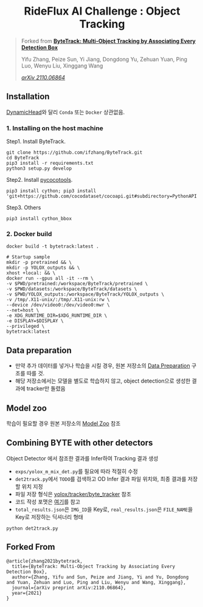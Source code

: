<div align="center">   

# RideFlux AI Challenge : Object Tracking
</div>

> Forked from [**ByteTrack: Multi-Object Tracking by Associating Every Detection Box**](git@github.com:ifzhang/ByteTrack.git)
> 
> Yifu Zhang, Peize Sun, Yi Jiang, Dongdong Yu, Zehuan Yuan, Ping Luo, Wenyu Liu, Xinggang Wang
> 
> *[arXiv 2110.06864](https://arxiv.org/abs/2110.06864)*

## Installation

[DynamicHead](https://github.com/monchana/DynamicHead)와 달리 `Conda` 또는 `Docker` 상관없음.

### 1. Installing on the host machine
Step1. Install ByteTrack.
```shell
git clone https://github.com/ifzhang/ByteTrack.git
cd ByteTrack
pip3 install -r requirements.txt
python3 setup.py develop
```

Step2. Install [pycocotools](https://github.com/cocodataset/cocoapi).

```shell
pip3 install cython; pip3 install 'git+https://github.com/cocodataset/cocoapi.git#subdirectory=PythonAPI'
```

Step3. Others
```shell
pip3 install cython_bbox
```
### 2. Docker build
```shell
docker build -t bytetrack:latest .

# Startup sample
mkdir -p pretrained && \
mkdir -p YOLOX_outputs && \
xhost +local: && \
docker run --gpus all -it --rm \
-v $PWD/pretrained:/workspace/ByteTrack/pretrained \
-v $PWD/datasets:/workspace/ByteTrack/datasets \
-v $PWD/YOLOX_outputs:/workspace/ByteTrack/YOLOX_outputs \
-v /tmp/.X11-unix/:/tmp/.X11-unix:rw \
--device /dev/video0:/dev/video0:mwr \
--net=host \
-e XDG_RUNTIME_DIR=$XDG_RUNTIME_DIR \
-e DISPLAY=$DISPLAY \
--privileged \
bytetrack:latest
```

## Data preparation

- 만약 추가 데이터를 넣거나 학습을 시킬 경우, 원본 저장소의 [Data Preparation](https://github.com/ifzhang/ByteTrack#data-preparation) 구조를 따를 것. 
- 해당 저장소에서는 모델을 별도로 학습하지 않고, object detection으로 생성한 결과에 tracker만 돌렸음



## Model zoo

학습이 필요할 경우 원본 저장소의 [Model Zoo](https://github.com/ifzhang/ByteTrack#model-zoo) 참조

## Combining BYTE with other detectors

Object Detector 에서 참조한 결과를 Infer하여 Tracking 결과 생성

- `exps/yolox_m_mix_det.py`를 필요에 따라 적절히 수정
- `det2track.py`에서 `TODO`를 검색하고 OD Infer 결과 파일 위치와, 최종 결과를 저장할 위치 지정
- 파일 저장 형식은 [yolox/tracker/byte_tracker]((https://github.com/monchana/ByteTrack/blob/8d52fbdf9cd03757d8dd02c0631e526d164bd726/yolox/tracker/byte_tracker.py)) 참조
- 코드 작성 포맷은 [여기](https://github.com/ifzhang/ByteTrack/issues/69)를 참고
- `total_results.json`은 `IMG_ID`을 Key로, `real_results.json`은 `FILE_NAME`을 Key로 저장하는 딕셔너리 형태


```
python det2track.py
```

## Forked From 

```
@article{zhang2021bytetrack,
  title={ByteTrack: Multi-Object Tracking by Associating Every Detection Box},
  author={Zhang, Yifu and Sun, Peize and Jiang, Yi and Yu, Dongdong and Yuan, Zehuan and Luo, Ping and Liu, Wenyu and Wang, Xinggang},
  journal={arXiv preprint arXiv:2110.06864},
  year={2021}
}
```

